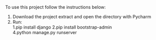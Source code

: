 To use this project follow the instructions below:                                                                                                                                   
1. Download the project extract and open the directory with Pycharm                                                                                                                     
2. Run:                                                                                                                                                                            
   1.pip install django
   2.pip install bootstrap-admin                                                                                                                                                   
   4.python manage.py runserver
